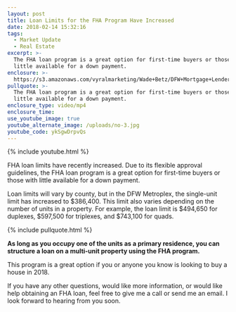 ```yaml
---
layout: post
title: Loan Limits for the FHA Program Have Increased
date: 2018-02-14 15:32:16
tags:
  - Market Update
  - Real Estate
excerpt: >-
  The FHA loan program is a great option for first-time buyers or those with
  little available for a down payment.
enclosure: >-
  https://s3.amazonaws.com/vyralmarketing/Wade+Betz/DFW+Mortgage+Lender-+What+Do+Recent+Changes+to+the+FHA+Loan+Limits+Mean+for+Buyers%253F.mp4
pullquote: >-
  The FHA loan program is a great option for first-time buyers or those with
  little available for a down payment.
enclosure_type: video/mp4
enclosure_time:
use_youtube_image: true
youtube_alternate_image: /uploads/no-3.jpg
youtube_code: ykSgwDrpvQs
---
```


{% include youtube.html %}

FHA loan limits have recently increased. Due to its flexible approval guidelines, the FHA loan program is a great option for first-time buyers or those with little available for a down payment.

Loan limits will vary by county, but in the DFW Metroplex, the single-unit limit has increased to $386,400. This limit also varies depending on the number of units in a property. For example, the loan limit is $494,650 for duplexes, $597,500 for triplexes, and $743,100 for quads.

{% include pullquote.html %}

**As long as you occupy one of the units as a primary residence, you can structure a loan on a multi-unit property using the FHA program.**

This program is a great option if you or anyone you know is looking to buy a house in 2018.

If you have any other questions, would like more information, or would like help obtaining an FHA loan, feel free to give me a call or send me an email. I look forward to hearing from you soon.